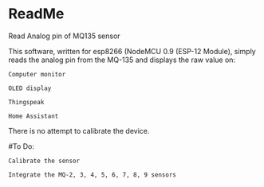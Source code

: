 # ReadMe
Read Analog pin of MQ135 sensor 

This software, written for esp8266 (NodeMCU 0.9 (ESP-12 Module), simply reads the analog pin from the MQ-135 and displays the raw value on:

    Computer monitor
    
    OLED display
    
    Thingspeak
    
    Home Assistant 
    
There is no attempt to calibrate the device.

#To Do:

    Calibrate the sensor

    Integrate the MQ-2, 3, 4, 5, 6, 7, 8, 9 sensors
